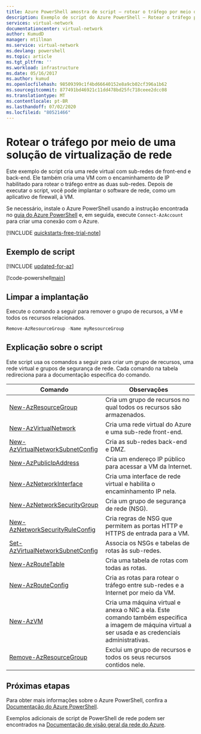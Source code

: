 ```yaml
---
title: Azure PowerShell amostra de script – rotear o tráfego por meio de uma solução de virtualização de rede
description: Exemplo de script do Azure PowerShell – Rotear o tráfego por meio de uma solução de virtualização de rede de firewall.solução de virtualização.
services: virtual-network
documentationcenter: virtual-network
author: KumudD
manager: mtillman
ms.service: virtual-network
ms.devlang: powershell
ms.topic: article
ms.tgt_pltfrm: ''
ms.workload: infrastructure
ms.date: 05/16/2017
ms.author: kumud
ms.openlocfilehash: 98509399c1f4bd66640152e8a9cb02cf396a1b62
ms.sourcegitcommit: 877491bd46921c11dd478bd25fc718ceee2dcc08
ms.translationtype: MT
ms.contentlocale: pt-BR
ms.lasthandoff: 07/02/2020
ms.locfileid: "80521466"
---
```

# <a name="route-traffic-through-a-network-virtual-appliance"></a>Rotear o tráfego por meio de uma solução de virtualização de rede

Este exemplo de script cria uma rede virtual com sub-redes de front-end e back-end. Ele também cria uma VM com o encaminhamento de IP habilitado para rotear o tráfego entre as duas sub-redes. Depois de executar o script, você pode implantar o software de rede, como um aplicativo de firewall, à VM.

Se necessário, instale o Azure PowerShell usando a instrução encontrada no [guia do Azure PowerShell](https://docs.microsoft.com/powershell/azureps-cmdlets-docs/) e, em seguida, execute `Connect-AzAccount` para criar uma conexão com o Azure.

[!INCLUDE [quickstarts-free-trial-note](../../../includes/quickstarts-free-trial-note.md)]

## <a name="sample-script"></a>Exemplo de script

[!INCLUDE [updated-for-az](../../../includes/updated-for-az.md)]

[!code-powershell[main](../../../powershell_scripts/virtual-network/route-traffic-through-nva/route-traffic-through-nva.ps1 "Route traffic through a network virtual appliance")]

## <a name="clean-up-deployment"></a>Limpar a implantação 

Execute o comando a seguir para remover o grupo de recursos, a VM e todos os recursos relacionados.

```powershell
Remove-AzResourceGroup -Name myResourceGroup
```
## <a name="script-explanation"></a>Explicação sobre o script

Este script usa os comandos a seguir para criar um grupo de recursos, uma rede virtual e grupos de segurança de rede. Cada comando na tabela redireciona para a documentação específica do comando.

| Comando | Observações |
|---|---|
| [New-AzResourceGroup](/powershell/module/az.resources/new-azresourcegroup)  | Cria um grupo de recursos no qual todos os recursos são armazenados. |
| [New-AzVirtualNetwork](/powershell/module/az.network/new-azvirtualnetwork) | Cria uma rede virtual do Azure e uma sub-rede front-end. |
| [New-AzVirtualNetworkSubnetConfig](/powershell/module/az.network/new-azvirtualnetworksubnetconfig) | Cria as sub-redes back-end e DMZ. |
| [New-AzPublicIpAddress](/powershell/module/az.network/new-azpublicipaddress) | Cria um endereço IP público para acessar a VM da Internet. |
| [New-AzNetworkInterface](/powershell/module/az.network/new-aznetworkinterface) | Cria uma interface de rede virtual e habilita o encaminhamento IP nela. |
| [New-AzNetworkSecurityGroup](/powershell/module/az.network/new-aznetworksecuritygroup) | Cria um grupo de segurança de rede (NSG). |
| [New-AzNetworkSecurityRuleConfig](/powershell/module/az.network/new-aznetworksecurityruleconfig) | Cria regras de NSG que permitem as portas HTTP e HTTPS de entrada para a VM. |
| [Set-AzVirtualNetworkSubnetConfig](/powershell/module/az.network/set-azvirtualnetworksubnetconfig)| Associa os NSGs e tabelas de rotas às sub-redes. |
| [New-AzRouteTable](/powershell/module/az.network/new-azroutetable)| Cria uma tabela de rotas com todas as rotas. |
| [New-AzRouteConfig](/powershell/module/az.network/new-azrouteconfig)| Cria as rotas para rotear o tráfego entre sub-redes e a Internet por meio da VM. |
| [New-AzVM](/powershell/module/az.compute/new-azvm) | Cria uma máquina virtual e anexa o NIC a ela. Este comando também especifica a imagem de máquina virtual a ser usada e as credenciais administrativas. |
| [Remove-AzResourceGroup](/powershell/module/az.resources/remove-azresourcegroup)  | Exclui um grupo de recursos e todos os seus recursos contidos nele. |

## <a name="next-steps"></a>Próximas etapas

Para obter mais informações sobre o Azure PowerShell, confira a [Documentação do Azure PowerShell](https://docs.microsoft.com/powershell/azure/overview).

Exemplos adicionais de script de PowerShell de rede podem ser encontrados na [Documentação de visão geral da rede do Azure](../powershell-samples.md?toc=%2fazure%2fnetworking%2ftoc.json).
